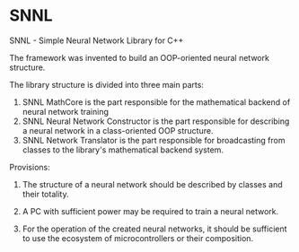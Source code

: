 # SNNL
SNNL - Simple Neural Network Library for C++

The framework was invented to build an OOP-oriented neural network structure.

The library structure is divided into three main parts:

1) SNNL MathCore is the part responsible for the mathematical backend of neural network training
2) SNNL Neural Network Constructor is the part responsible for describing a neural network in a class-oriented OOP structure.
3) SNNL Network Translator is the part responsible for broadcasting from classes to the library's mathematical backend system.

Provisions:

1) The structure of a neural network should be described by classes and their totality.

2) A PC with sufficient power may be required to train a neural network.

3) For the operation of the created neural networks, it should be sufficient to use the ecosystem of microcontrollers or their composition.
